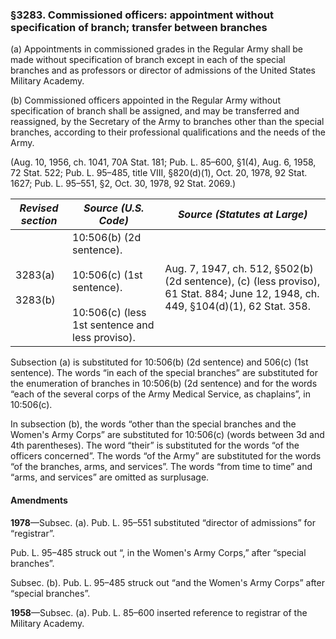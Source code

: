 ### §3283. Commissioned officers: appointment without specification of branch; transfer between branches ###

(a) Appointments in commissioned grades in the Regular Army shall be made without specification of branch except in each of the special branches and as professors or director of admissions of the United States Military Academy.

(b) Commissioned officers appointed in the Regular Army without specification of branch shall be assigned, and may be transferred and reassigned, by the Secretary of the Army to branches other than the special branches, according to their professional qualifications and the needs of the Army.

(Aug. 10, 1956, ch. 1041, 70A Stat. 181; Pub. L. 85–600, §1(4), Aug. 6, 1958, 72 Stat. 522; Pub. L. 95–485, title VIII, §820(d)(1), Oct. 20, 1978, 92 Stat. 1627; Pub. L. 95–551, §2, Oct. 30, 1978, 92 Stat. 2069.)

|   *Revised section*    |                                                *Source (U.S. Code)*                                                |                                                  *Source (Statutes at Large)*                                                   |
|------------------------|--------------------------------------------------------------------------------------------------------------------|---------------------------------------------------------------------------------------------------------------------------------|
|3283(a)<br/><br/>3283(b)|10:506(b) (2d sentence).<br/><br/>10:506(c) (1st sentence).<br/><br/>10:506(c) (less 1st sentence and less proviso).|Aug. 7, 1947, ch. 512, §502(b) (2d sentence), (c) (less proviso), 61 Stat. 884; June 12, 1948, ch. 449, §104(d)(1), 62 Stat. 358.|

Subsection (a) is substituted for 10:506(b) (2d sentence) and 506(c) (1st sentence). The words “in each of the special branches” are substituted for the enumeration of branches in 10:506(b) (2d sentence) and for the words “each of the several corps of the Army Medical Service, as chaplains”, in 10:506(c).

In subsection (b), the words “other than the special branches and the Women's Army Corps” are substituted for 10:506(c) (words between 3d and 4th parentheses). The word “their” is substituted for the words “of the officers concerned”. The words “of the Army” are substituted for the words “of the branches, arms, and services”. The words “from time to time” and “arms, and services” are omitted as surplusage.

#### Amendments ####

**1978**—Subsec. (a). Pub. L. 95–551 substituted “director of admissions” for “registrar”.

Pub. L. 95–485 struck out “, in the Women's Army Corps,” after “special branches”.

Subsec. (b). Pub. L. 95–485 struck out “and the Women's Army Corps” after “special branches”.

**1958**—Subsec. (a). Pub. L. 85–600 inserted reference to registrar of the Military Academy.